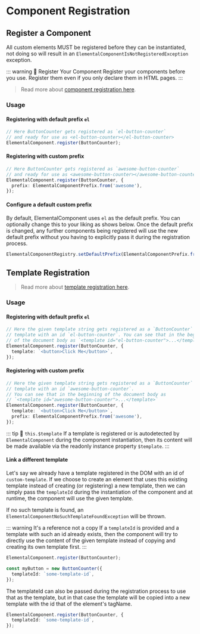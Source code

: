 # Component Registration

## Register a Component

All custom elements MUST be registered before they can be instantiated, not doing so will result in an
`ElementalComponentIsNotRegisteredException` exception.

::: warning 👺 Register Your Component
Register your components before you use. Register them even if you only declare them in HTML pages.
:::

> Read more about [component registration here](./component-registry/component-registration.md).

### Usage

#### Registering with default prefix `el`

```ts
// Here ButtonCounter gets registered as `el-button-counter`
// and ready for use as <el-button-counter></el-button-counter>
ElementalComponent.register(ButtonCounter);
```

#### Registering with custom prefix

```ts
// Here ButtonCounter gets registered as `awesome-button-counter`
// and ready for use as <awesome-button-counter></awesome-button-counter>
ElementalComponent.register(ButtonCounter, {
  prefix: ElementalComponentPrefix.from('awesome'),
});
```

#### Configure a default custom prefix

By default, ElementalComponent uses `el` as the default prefix. You can optionally change this to
your liking as shows below. Once the default prefix is changed, any further components being registered
will use the new default prefix without you having to explicitly pass it during the registration process.

```ts
ElementalComponentRegistry.setDefaultPrefix(ElementalComponentPrefix.from('my'));
```

## Template Registration

> Read more about [template registration here](./component-registry/template-registration.md).

### Usage

#### Registering with default prefix `el`

```ts
// Here the given template string gets registered as a `ButtonCounter`
// template with an id `el-button-counter`. You can see that in the beginning
// of the document body as `<template id="el-button-counter">...</template>`
ElementalComponent.register(ButtonCounter, {
  template: `<button>Click Me</button>`,
});
```

#### Registering with custom prefix

```ts
// Here the given template string gets registered as a `ButtonCounter`
// template with an id `awesome-button-counter`.
// You can see that in the beginning of the document body as
// `<template id="awesome-button-counter">...</template>`
ElementalComponent.register(ButtonCounter, {
  template: `<button>Click Me</button>`,
  prefix: ElementalComponentPrefix.from('awesome'),
});
```

::: tip 💁 `this.$template`
If a template is registered or is autodetected by `ElementalComponent` during the
component instantiation, then its content will be made available via the readonly
instance property `$template`.
:::

#### Link a different template

Let's say we already have a template registered in the DOM with an id of `custom-template`.
If we choose to create an element that uses this existing template instead of creating (or registering)
a new template, then we can simply pass the `templateId` during the instantiation of
the component and at runtime, the component will use the given template.

If no such template is found, an `ElementalComponentNoSuchTemplateFoundException` will be thrown.

::: warning It's a reference not a copy
If a `templateId` is provided and a template with such an id already exists, then the
component will try to directly use the content of the given template instead of copying and creating
its own template first.
:::

```ts
ElementalComponent.register(ButtonCounter);

const myButton = new ButtonCounter({
  templateId: `some-template-id`,
});
```

The templateId can also be passed during the registration process to use that as the template,
but in that case the template will be copied into a new template with the id that of the
element's tagName.

```ts
ElementalComponent.register(ButtonCounter, {
  templateId: `some-template-id`,
});
```

